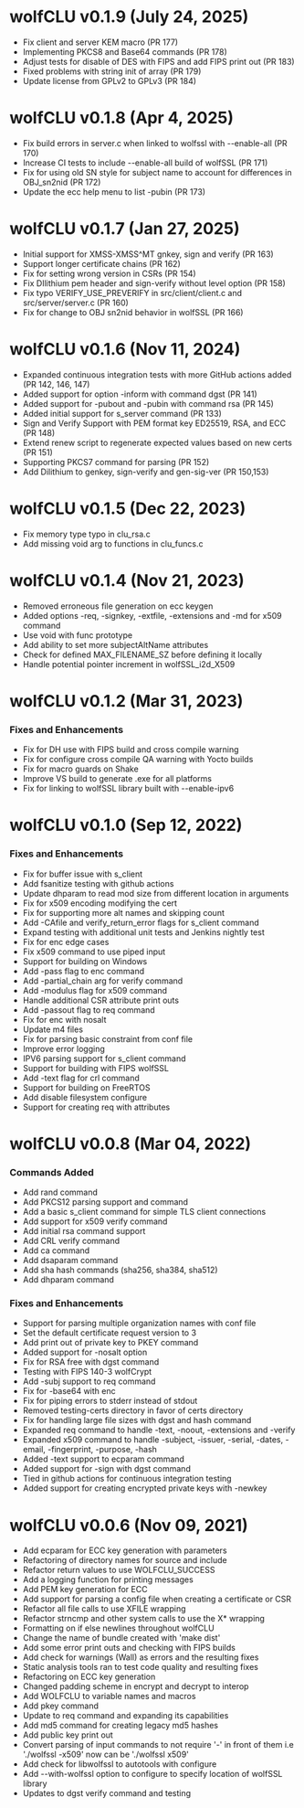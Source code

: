 # wolfCLU v0.1.9 (July 24, 2025)
- Fix client and server KEM macro (PR 177)
- Implementing PKCS8 and Base64 commands (PR 178)
- Adjust tests for disable of DES with FIPS and add FIPS print out (PR 183)
- Fixed problems with string init of array (PR 179)
- Update license from GPLv2 to GPLv3 (PR 184)

# wolfCLU v0.1.8 (Apr 4, 2025)
- Fix build errors in server.c when linked to wolfssl with --enable-all (PR 170)
- Increase CI tests to include --enable-all build of wolfSSL (PR 171)
- Fix for using old SN style for subject name to account for differences in
 OBJ_sn2nid (PR 172)
- Update the ecc help menu to list -pubin (PR 173)

# wolfCLU v0.1.7 (Jan 27, 2025)
- Initial support for XMSS-XMSS^MT gnkey, sign and verify (PR 163)
- Support longer certificate chains (PR 162)
- Fix for setting wrong version in CSRs (PR 154)
- Fix DIlithium pem header and sign-verify without level option (PR 158)
- Fix typo VERIFY_USE_PREVERIFY in src/client/client.c and src/server/server.c
 (PR 160)
- Fix for change to OBJ sn2nid behavior in wolfSSL (PR 166)

# wolfCLU v0.1.6 (Nov 11, 2024)
- Expanded continuous integration tests with more GitHub actions added (PR 142,
 146, 147)
- Added support for option -inform with command dgst (PR 141)
- Added support for -pubout and -pubin with command rsa (PR 145)
- Added initial support for s_server command (PR 133)
- Sign and Verify Support with PEM format key ED25519, RSA, and ECC (PR 148)
- Extend renew script to regenerate expected values based on new certs (PR 151)
- Supporting PKCS7 command for parsing (PR 152)
- Add Dilithium to genkey, sign-verify and gen-sig-ver (PR 150,153)

# wolfCLU v0.1.5 (Dec 22, 2023)
- Fix memory type typo in clu_rsa.c
- Add missing void arg to functions in clu_funcs.c

# wolfCLU v0.1.4 (Nov 21, 2023)
- Removed erroneous file generation on ecc keygen
- Added options -req, -signkey, -extfile, -extensions and -md for x509 command
- Use void with func prototype
- Add ability to set more subjectAltName attributes
- Check for defined MAX_FILENAME_SZ before defining it locally
- Handle potential pointer increment in wolfSSL_i2d_X509


# wolfCLU v0.1.2 (Mar 31, 2023)
### Fixes and Enhancements
- Fix for DH use with FIPS build and cross compile warning
- Fix for configure cross compile QA warning with Yocto builds
- Fix for macro guards on Shake
- Improve VS build to generate .exe for all platforms
- Fix for linking to wolfSSL library built with --enable-ipv6

# wolfCLU v0.1.0 (Sep 12, 2022)
### Fixes and Enhancements
- Fix for buffer issue with s_client
- Add fsanitize testing with github actions
- Update dhparam to read mod size from different location in arguments
- Fix for x509 encoding modifying the cert
- Fix for supporting more alt names and skipping count
- Add -CAfile and verify_return_error flags for s_client command
- Expand testing with additional unit tests and Jenkins nightly test
- Fix for enc edge cases
- Fix x509 command to use piped input
- Support for building on Windows
- Add -pass flag to enc command
- Add -partial_chain arg for verify command
- Add -modulus flag for x509 command
- Handle additional CSR attribute print outs
- Add -passout flag to req command
- Fix for enc with nosalt
- Update m4 files
- Fix for parsing basic constraint from conf file
- Improve error logging
- IPV6 parsing support for s_client command
- Support for building with FIPS wolfSSL
- Add -text flag for crl command
- Support for building on FreeRTOS
- Add disable filesystem configure
- Support for creating req with attributes

# wolfCLU v0.0.8 (Mar 04, 2022)
### Commands Added
- Add rand command
- Add PKCS12 parsing support and command
- Add a basic s_client command for simple TLS client connections
- Add support for x509 verify command
- Add initial rsa command support
- Add CRL verify command
- Add ca command
- Add dsaparam command
- Add sha hash commands (sha256, sha384, sha512)
- Add dhparam command

### Fixes and Enhancements
- Support for parsing multiple organization names with conf file
- Set the default certificate request version to 3
- Add print out of private key to PKEY command
- Added support for -nosalt option
- Fix for RSA free with dgst command
- Testing with FIPS 140-3 wolfCrypt
- Add -subj support to req command
- Fix for -base64 with enc
- Fix for piping errors to stderr instead of stdout
- Removed testing-certs directory in favor of certs directory
- Fix for handling large file sizes with dgst and hash command
- Expanded req command to handle -text, -noout, -extensions and -verify
- Expanded x509 command to handle -subject, -issuer, -serial, -dates, -email, -fingerprint, -purpose, -hash
- Added -text support to ecparam command
- Added support for -sign with dgst command
- Tied in github actions for continuous integration testing
- Added support for creating encrypted private keys with -newkey


# wolfCLU v0.0.6 (Nov 09, 2021)

- Add ecparam for ECC key generation with parameters
- Refactoring of directory names for source and include
- Refactor return values to use WOLFCLU_SUCCESS
- Add a logging function for printing messages
- Add PEM key generation for ECC
- Add support for parsing a config file when creating a certificate or CSR
- Refactor all file calls to use XFILE wrapping
- Refactor strncmp and other system calls to use the X* wrapping
- Formatting on if else newlines throughout wolfCLU
- Change the name of bundle created with 'make dist'
- Add some error print outs and checking with FIPS builds
- Add check for warnings (Wall) as errors and the resulting fixes
- Static analysis tools ran to test code quality and resulting fixes
- Refactoring on ECC key generation
- Changed padding scheme in encrypt and decrypt to interop
- Add WOLFCLU to variable names and macros
- Add pkey command
- Update to req command and expanding its capabilities
- Add md5 command for creating legacy md5 hashes
- Add public key print out
- Convert parsing of input commands to not require '-' in front of them i.e './wolfssl -x509' now can be './wolfssl x509'
- Add check for libwolfssl to autotools with configure
- Add --with-wolfssl option to configure to specify location of wolfSSL library
- Updates to dgst verify command and testing
